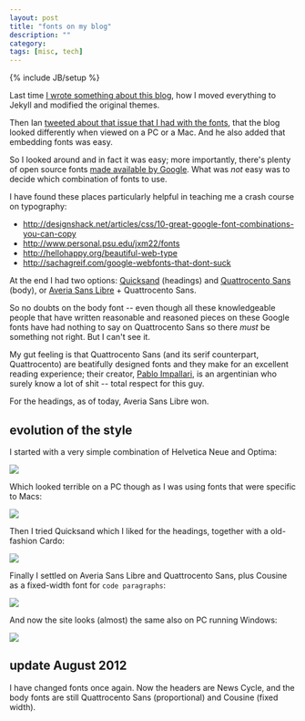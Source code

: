 ```yaml
---
layout: post
title: "fonts on my blog"
description: ""
category: 
tags: [misc, tech]
---
```

{% include JB/setup %}

Last time [I wrote something about this blog](2012-07-12-moving-to-github.html), how I moved everything to Jekyll and modified the original themes. 

Then Ian [tweeted about that issue that I had with the fonts](https://twitter.com/largeuk/status/223700925959770112), that the blog looked differently when viewed on a PC or a Mac. And he also added that embedding fonts was easy.

So I looked around and in fact it was easy; more importantly, there's plenty of open source fonts [made available by Google](http://www.google.com/webfonts/). What was *not* easy was to decide which combination of fonts to use.

I have found these places particularly helpful in teaching me a crash course on typography:

* <http://designshack.net/articles/css/10-great-google-font-combinations-you-can-copy>
* <http://www.personal.psu.edu/jxm22/fonts>
* <http://hellohappy.org/beautiful-web-type>
* <http://sachagreif.com/google-webfonts-that-dont-suck>

At the end I had two options: [Quicksand](http://www.google.com/webfonts/specimen/Quicksand) (headings) and [Quattrocento Sans](http://www.google.com/webfonts/specimen/Quattrocento+Sans) (body), or [Averia Sans Libre](http://www.google.com/webfonts/specimen/Averia+Sans+Libre) + Quattrocento Sans.

So no doubts on the body font -- even though all these knowledgeable people that have written reasonable and reasoned pieces on these Google fonts have had nothing to say on Quattrocento Sans so there *must* be something not right. But I can't see it.

My gut feeling is that Quattrocento Sans (and its serif counterpart, Quattrocento) are beatifully designed fonts and they make for an excellent reading experience; their creator, [Pablo Impallari](http://www.impallari.com/), is an argentinian who surely know a lot of shit -- total respect for this guy.

For the headings, as of today, Averia Sans Libre won. 

## evolution of the style

I started with a very simple combination of Helvetica Neue and Optima:

![](https://dl.dropbox.com/u/179731/blog-style-0-mac.png)

Which looked terrible on a PC though as I was using fonts that were specific to Macs:

![](https://dl.dropbox.com/u/179731/blog-style-0-pc.png)

Then I tried Quicksand which I liked for the headings, together with a old-fashion Cardo:

![](https://dl.dropbox.com/u/179731/blog-style-1-mac.png)

Finally I settled on Averia Sans Libre and Quattrocento Sans, plus Cousine as a fixed-width font for `code paragraphs`:

![](https://dl.dropbox.com/u/179731/blog-style-2-mac.png)

And now the site looks (almost) the same also on PC running Windows:

![](https://dl.dropbox.com/u/179731/blog-style-2-pc.png)

## update August 2012

I have changed fonts once again. Now the headers are News Cycle, and the body fonts are still Quattrocento Sans (proportional) and Cousine (fixed width). 